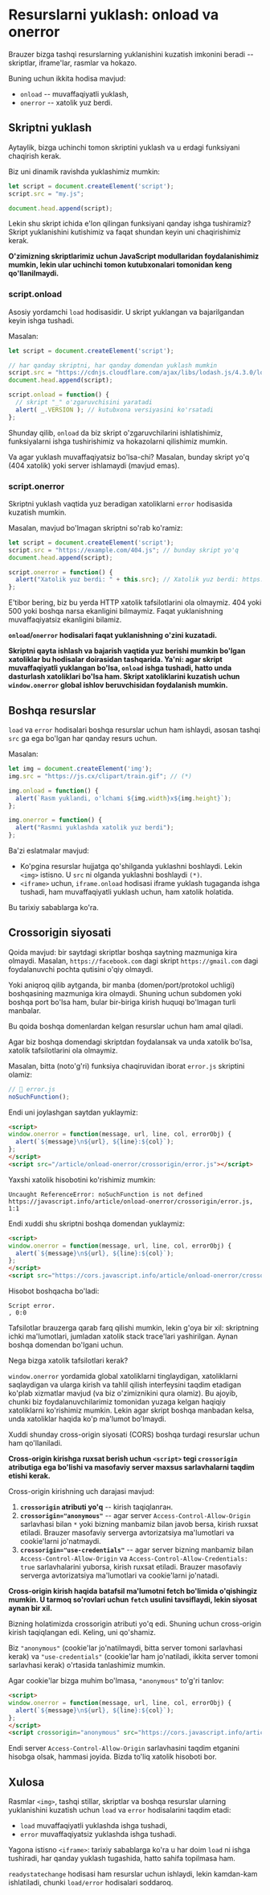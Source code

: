 # Resurslarni yuklash: onload va onerror

Brauzer bizga tashqi resurslarning yuklanishini kuzatish imkonini beradi -- skriptlar, iframe'lar, rasmlar va hokazo.

Buning uchun ikkita hodisa mavjud:

- `onload` -- muvaffaqiyatli yuklash,
- `onerror` -- xatolik yuz berdi.

## Skriptni yuklash

Aytaylik, bizga uchinchi tomon skriptini yuklash va u erdagi funksiyani chaqirish kerak.

Biz uni dinamik ravishda yuklashimiz mumkin:

```js
let script = document.createElement('script');
script.src = "my.js";

document.head.append(script);
```

Lekin shu skript ichida e'lon qilingan funksiyani qanday ishga tushiramiz? Skript yuklanishini kutishimiz va faqat shundan keyin uni chaqirishimiz kerak.

**O'zimizning skriptlarimiz uchun JavaScript modullaridan foydalanishimiz mumkin, lekin ular uchinchi tomon kutubxonalari tomonidan keng qo'llanilmaydi.**

### script.onload

Asosiy yordamchi `load` hodisasidir. U skript yuklangan va bajarilgandan keyin ishga tushadi.

Masalan:

```js
let script = document.createElement('script');

// har qanday skriptni, har qanday domendan yuklash mumkin
script.src = "https://cdnjs.cloudflare.com/ajax/libs/lodash.js/4.3.0/lodash.js"
document.head.append(script);

script.onload = function() {
  // skript "_" o'zgaruvchisini yaratadi
  alert( _.VERSION ); // kutubxona versiyasini ko'rsatadi
};
```

Shunday qilib, `onload` da biz skript o'zgaruvchilarini ishlatishimiz, funksiyalarni ishga tushirishimiz va hokazolarni qilishimiz mumkin.

Va agar yuklash muvaffaqiyatsiz bo'lsa-chi? Masalan, bunday skript yo'q (404 xatolik) yoki server ishlamaydi (mavjud emas).

### script.onerror

Skriptni yuklash vaqtida yuz beradigan xatoliklarni `error` hodisasida kuzatish mumkin.

Masalan, mavjud bo'lmagan skriptni so'rab ko'ramiz:

```js
let script = document.createElement('script');
script.src = "https://example.com/404.js"; // bunday skript yo'q
document.head.append(script);

script.onerror = function() {
  alert("Xatolik yuz berdi: " + this.src); // Xatolik yuz berdi: https://example.com/404.js
};
```

E'tibor bering, biz bu yerda HTTP xatolik tafsilotlarini ola olmaymiz. 404 yoki 500 yoki boshqa narsa ekanligini bilmaymiz. Faqat yuklanishning muvaffaqiyatsiz ekanligini bilamiz.

**`onload`/`onerror` hodisalari faqat yuklanishning o'zini kuzatadi.**

**Skriptni qayta ishlash va bajarish vaqtida yuz berishi mumkin bo'lgan xatoliklar bu hodisalar doirasidan tashqarida. Ya'ni: agar skript muvaffaqiyatli yuklangan bo'lsa, `onload` ishga tushadi, hatto unda dasturlash xatoliklari bo'lsa ham. Skript xatoliklarini kuzatish uchun `window.onerror` global ishlov beruvchisidan foydalanish mumkin.**

## Boshqa resurslar

`load` va `error` hodisalari boshqa resurslar uchun ham ishlaydi, asosan tashqi `src` ga ega bo'lgan har qanday resurs uchun.

Masalan:

```js
let img = document.createElement('img');
img.src = "https://js.cx/clipart/train.gif"; // (*)

img.onload = function() {
  alert(`Rasm yuklandi, o'lchami ${img.width}x${img.height}`);
};

img.onerror = function() {
  alert("Rasmni yuklashda xatolik yuz berdi");
};
```

Ba'zi eslatmalar mavjud:

- Ko'pgina resurslar hujjatga qo'shilganda yuklashni boshlaydi. Lekin `<img>` istisno. U `src` ni olganda yuklashni boshlaydi `(*)`.
- `<iframe>` uchun, `iframe.onload` hodisasi iframe yuklash tugaganda ishga tushadi, ham muvaffaqiyatli yuklash uchun, ham xatolik holatida.

Bu tarixiy sabablarga ko'ra.

## Crossorigin siyosati

Qoida mavjud: bir saytdagi skriptlar boshqa saytning mazmuniga kira olmaydi. Masalan, `https://facebook.com` dagi skript `https://gmail.com` dagi foydalanuvchi pochta qutisini o'qiy olmaydi.

Yoki aniqroq qilib aytganda, bir manba (domen/port/protokol uchligi) boshqasining mazmuniga kira olmaydi. Shuning uchun subdomen yoki boshqa port bo'lsa ham, bular bir-biriga kirish huquqi bo'lmagan turli manbalar.

Bu qoida boshqa domenlardan kelgan resurslar uchun ham amal qiladi.

Agar biz boshqa domendagi skriptdan foydalansak va unda xatolik bo'lsa, xatolik tafsilotlarini ola olmaymiz.

Masalan, bitta (noto'g'ri) funksiya chaqiruvidan iborat `error.js` skriptini olamiz:
```js
// 📁 error.js
noSuchFunction();
```

Endi uni joylashgan saytdan yuklaymiz:

```html
<script>
window.onerror = function(message, url, line, col, errorObj) {
  alert(`${message}\n${url}, ${line}:${col}`);
};
</script>
<script src="/article/onload-onerror/crossorigin/error.js"></script>
```

Yaxshi xatolik hisobotini ko'rishimiz mumkin:

```
Uncaught ReferenceError: noSuchFunction is not defined
https://javascript.info/article/onload-onerror/crossorigin/error.js, 1:1
```

Endi xuddi shu skriptni boshqa domendan yuklaymiz:

```html
<script>
window.onerror = function(message, url, line, col, errorObj) {
  alert(`${message}\n${url}, ${line}:${col}`);
};
</script>
<script src="https://cors.javascript.info/article/onload-onerror/crossorigin/error.js"></script>
```

Hisobot boshqacha bo'ladi:

```
Script error.
, 0:0
```

Tafsilotlar brauzerga qarab farq qilishi mumkin, lekin g'oya bir xil: skriptning ichki ma'lumotlari, jumladan xatolik stack trace'lari yashirilgan. Aynan boshqa domendan bo'lgani uchun.

Nega bizga xatolik tafsilotlari kerak?

`window.onerror` yordamida global xatoliklarni tinglaydigan, xatoliklarni saqlaydigan va ularga kirish va tahlil qilish interfeysini taqdim etadigan ko'plab xizmatlar mavjud (va biz o'zimiznikini qura olamiz). Bu ajoyib, chunki biz foydalanuvchilarimiz tomonidan yuzaga kelgan haqiqiy xatoliklarni ko'rishimiz mumkin. Lekin agar skript boshqa manbadan kelsa, unda xatoliklar haqida ko'p ma'lumot bo'lmaydi.

Xuddi shunday cross-origin siyosati (CORS) boshqa turdagi resurslar uchun ham qo'llaniladi.

**Cross-origin kirishga ruxsat berish uchun `<script>` tegi `crossorigin` atributiga ega bo'lishi va masofaviy server maxsus sarlavhalarni taqdim etishi kerak.**

Cross-origin kirishning uch darajasi mavjud:

1. **`crossorigin` atributi yo'q** -- kirish taqiqlanган.
2. **`crossorigin="anonymous"`** -- agar server `Access-Control-Allow-Origin` sarlavhasi bilan `*` yoki bizning manbamiz bilan javob bersa, kirish ruxsat etiladi. Brauzer masofaviy serverga avtorizatsiya ma'lumotlari va cookie'larni jo'natmaydi.
3. **`crossorigin="use-credentials"`** -- agar server bizning manbamiz bilan `Access-Control-Allow-Origin` va `Access-Control-Allow-Credentials: true` sarlavhalarini yuborsa, kirish ruxsat etiladi. Brauzer masofaviy serverga avtorizatsiya ma'lumotlari va cookie'larni jo'natadi.

**Cross-origin kirish haqida batafsil ma'lumotni fetch bo'limida o'qishingiz mumkin. U tarmoq so'rovlari uchun `fetch` usulini tavsiflaydi, lekin siyosat aynan bir xil.**

Bizning holatimizda crossorigin atributi yo'q edi. Shuning uchun cross-origin kirish taqiqlangan edi. Keling, uni qo'shamiz.

Biz `"anonymous"` (cookie'lar jo'natilmaydi, bitta server tomoni sarlavhasi kerak) va `"use-credentials"` (cookie'lar ham jo'natiladi, ikkita server tomoni sarlavhasi kerak) o'rtasida tanlashimiz mumkin.

Agar cookie'lar bizga muhim bo'lmasa, `"anonymous"` to'g'ri tanlov:

```html
<script>
window.onerror = function(message, url, line, col, errorObj) {
  alert(`${message}\n${url}, ${line}:${col}`);
};
</script>
<script crossorigin="anonymous" src="https://cors.javascript.info/article/onload-onerror/crossorigin/error.js"></script>
```

Endi server `Access-Control-Allow-Origin` sarlavhasini taqdim etganini hisobga olsak, hammasi joyida. Bizda to'liq xatolik hisoboti bor.

## Xulosa

Rasmlar `<img>`, tashqi stillar, skriptlar va boshqa resurslar ularning yuklanishini kuzatish uchun `load` va `error` hodisalarini taqdim etadi:

- `load` muvaffaqiyatli yuklashda ishga tushadi,
- `error` muvaffaqiyatsiz yuklashda ishga tushadi.

Yagona istisno `<iframe>`: tarixiy sabablarga ko'ra u har doim `load` ni ishga tushiradi, har qanday yuklash tugashida, hatto sahifa topilmasa ham.

`readystatechange` hodisasi ham resurslar uchun ishlaydi, lekin kamdan-kam ishlatiladi, chunki `load/error` hodisalari soddaroq.